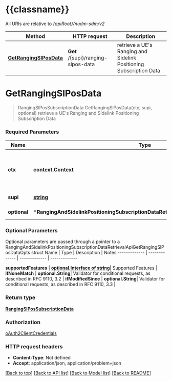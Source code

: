 # {{classname}}

All URIs are relative to *{apiRoot}/nudm-sdm/v2*

Method | HTTP request | Description
------------- | ------------- | -------------
[**GetRangingSlPosData**](RangingAndSidelinkPositioningSubscriptionDataRetrievalApi.md#GetRangingSlPosData) | **Get** /{supi}/ranging-slpos-data | retrieve a UE&#x27;s Ranging and Sidelink Positioning Subscription Data

# **GetRangingSlPosData**
> RangingSlPosSubscriptionData GetRangingSlPosData(ctx, supi, optional)
retrieve a UE's Ranging and Sidelink Positioning Subscription Data

### Required Parameters

Name | Type | Description  | Notes
------------- | ------------- | ------------- | -------------
 **ctx** | **context.Context** | context for authentication, logging, cancellation, deadlines, tracing, etc.
  **supi** | [**string**](.md)| Identifier of the UE | 
 **optional** | ***RangingAndSidelinkPositioningSubscriptionDataRetrievalApiGetRangingSlPosDataOpts** | optional parameters | nil if no parameters

### Optional Parameters
Optional parameters are passed through a pointer to a RangingAndSidelinkPositioningSubscriptionDataRetrievalApiGetRangingSlPosDataOpts struct
Name | Type | Description  | Notes
------------- | ------------- | ------------- | -------------

 **supportedFeatures** | [**optional.Interface of string**](.md)| Supported Features | 
 **ifNoneMatch** | **optional.String**| Validator for conditional requests, as described in RFC 9110, 3.2 | 
 **ifModifiedSince** | **optional.String**| Validator for conditional requests, as described in RFC 9110, 3.3 | 

### Return type

[**RangingSlPosSubscriptionData**](RangingSlPosSubscriptionData.md)

### Authorization

[oAuth2ClientCredentials](../README.md#oAuth2ClientCredentials)

### HTTP request headers

 - **Content-Type**: Not defined
 - **Accept**: application/json, application/problem+json

[[Back to top]](#) [[Back to API list]](../README.md#documentation-for-api-endpoints) [[Back to Model list]](../README.md#documentation-for-models) [[Back to README]](../README.md)

